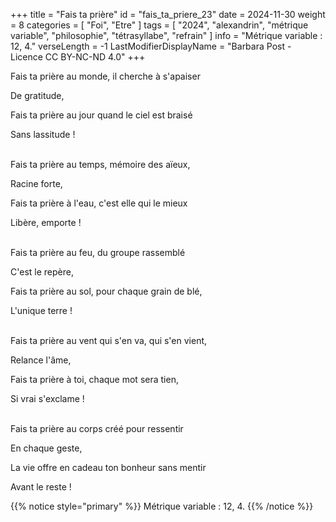 +++
title = "Fais ta prière"
id = "fais_ta_priere_23"
date = 2024-11-30
weight = 8
categories = [ "Foi", "Etre" ]
tags = [
  "2024",
  "alexandrin",
  "métrique variable",
  "philosophie",
  "tétrasyllabe",
  "refrain"
]
info = "Métrique variable : 12, 4."
verseLength = -1
LastModifierDisplayName = "Barbara Post - Licence CC BY-NC-ND 4.0"
+++

Fais ta prière au monde, il cherche à s'apaiser

De gratitude,

Fais ta prière au jour quand le ciel est braisé

Sans lassitude !

 \
Fais ta prière au temps, mémoire des aïeux,

Racine forte,

Fais ta prière à l'eau, c'est elle qui le mieux

Libère, emporte !

 \
Fais ta prière au feu, du groupe rassemblé

C'est le repère,

Fais ta prière au sol, pour chaque grain de blé,

L'unique terre !

 \
Fais ta prière au vent qui s'en va, qui s'en vient,

Relance l'âme,

Fais ta prière à toi, chaque mot sera tien,

Si vrai s'exclame !

 \
Fais ta prière au corps créé pour ressentir

En chaque geste,

La vie offre en cadeau ton bonheur sans mentir

Avant le reste !

{{% notice style="primary" %}}
Métrique variable : 12, 4.
{{% /notice %}}
